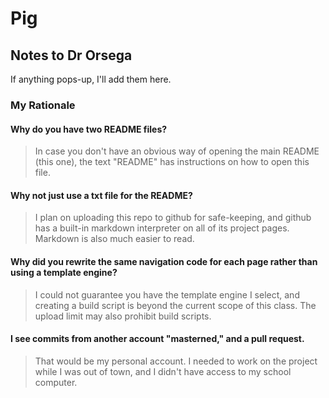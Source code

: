 # Pig

## Notes to Dr Orsega

If anything pops-up, I'll add them here.

### My Rationale

#### Why do you have two README files?
> In case you don't have an obvious way of opening the main README (this one), the text "README" has instructions on how to open this file.

#### Why not just use a txt file for the README?
> I plan on uploading this repo to github for safe-keeping, and github has a built-in markdown interpreter on all of its project pages. Markdown is also much easier to read.

#### Why did you rewrite the same navigation code for each page rather than using a template engine?
> I could not guarantee you have the template engine I select, and creating a build script is beyond the current scope of this class.
> The upload limit may also prohibit build scripts.

#### I see commits from another account "masterned," and a pull request.
> That would be my personal account. I needed to work on the project while I was out of town, and I didn't have access to my school computer.
